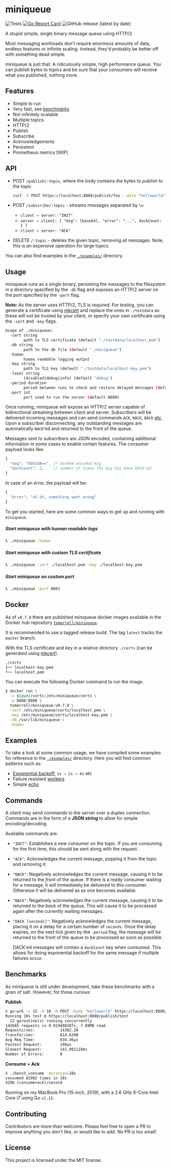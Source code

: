 # miniqueue

![Tests](https://github.com/tomarrell/miniqueue/workflows/Tests/badge.svg)
[![Go Report Card](https://goreportcard.com/badge/github.com/tomarrell/miniqueue)](https://goreportcard.com/report/github.com/tomarrell/miniqueue)
![GitHub release (latest by date)](https://img.shields.io/github/v/release/tomarrell/miniqueue)

A stupid simple, single binary message queue using HTTP/2.

Most messaging workloads don't require enormous amounts of data, endless
features or infinite scaling. Instead, they'd probably be better off with
something dead simple.

miniqueue is just that. A ridiculously simple, high performance queue. You can
publish bytes to topics and be sure that your consumers will receive what you
published, nothing more.

## Features

- Simple to run
- Very fast, see [benchmarks](#benchmarks)
- Not infinitely scalable
- Multiple topics
- HTTP/2
- Publish
- Subscribe
- Acknowledgements
- Persistent
- Prometheus metrics [WIP]

## API

- POST `/publish/:topic`, where the body contains the bytes to publish to the topic.

  ```bash
  curl -X POST https://localhost:8080/publish/foo --data "helloworld"
  ```

- POST `/subscribe/:topic` - streams messages separated by `\n`

  - `client → server: "INIT"`
  - `server → client: { "msg": [base64], "error": "...", dackCount: 1 }`
  - `client → server: "ACK"`

- DELETE `/:topic` - deletes the given topic, removing all messages. Note, this
    is an expensive operation for large topics.

You can also find examples in the [`./examples/`](./examples/) directory.

## Usage

miniqueue runs as a single binary, persisting the messages to the filesystem in
a directory specified by the `-db` flag and exposes an HTTP/2 server on the port
specified by the `-port` flag.

**Note:** As the server uses HTTP/2, TLS is required. For testing, you can
generate a certificate using [mkcert](https://github.com/FiloSottile/mkcert) and
replace the ones in `./testdata` as these will not be trusted by your client, or
specify your own certificate using the `-cert` and `-key` flags.

```bash
Usage of ./miniqueue:
  -cert string
        path to TLS certificate (default "./testdata/localhost.pem")
  -db string
        path to the db file (default "./miniqueue")
  -human
        human readable logging output
  -key string
        path to TLS key (default "./testdata/localhost-key.pem")
  -level string
        (disabled|debug|info) (default "debug")
  -period duration
        period between runs to check and restore delayed messages (default 1s)
  -port int
        port used to run the server (default 8080)
```

Once running, miniqueue will expose an HTTP/2 server capable of bidirectional
streaming between client and server. Subscribers will be delivered incoming
messages and can send commands `ACK`, `NACK`, `BACK` [etc](#commands). Upon a
subscriber disconnecting, any outstanding messages are automatically `NACK`'ed
and returned to the front of the queue.

Messages sent to subscribers are JSON encoded, containing additional information
in some cases to enable certain features. The consumer payload looks like: 

```js
{
  "msg": "dGVzdA==", // base64 encoded msg
  "dackCount": 2,    // number of times the msg has been DACK'ed
}
```

In case of an error, the payload will be:
```js
{
  "error": "uh oh, something went wrong"
}
```

To get you started, here are some common ways to get up and running with `miniqueue`.

##### Start miniqueue with human readable logs

```bash
λ ./miniqueue -human
```

##### Start miniqueue with custom TLS certificate

```bash
λ ./miniqueue -cert ./localhost.pem -key ./localhost-key.pem
```

##### Start miniqueue on custom port

```bash
λ ./miniqueue -port 8081
```

## Docker 

As of `v0.7.0` there are published miniqueue docker images available in the
Docker hub repository
[`tomarrell/miniqueue`](https://hub.docker.com/repository/docker/tomarrell/miniqueue).

It is recommended to use a tagged release build. The tag `latest` tracks the
`master` branch.

With the TLS certificate and key in a relative directory `./certs` (can be
generated using [mkcert](https://github.com/FiloSottile/mkcert)).

```bash
./certs
├── localhost-key.pem
└── localhost.pem
```

You can execute the following Docker command to run the image.

```bash
$ docker run \
  -v $(pwd)/certs:/etc/miniqueue/certs \
  -p 8080:8080 \
  tomarrell/miniqueue:v0.7.0 \
  -cert /etc/miniqueue/certs/localhost.pem \
  -key /etc/miniqueue/certs/localhost-key.pem \
  -db /var/lib/miniqueue \
  -human
```

## Examples

To take a look at some common usage, we have compiled some examples for
reference in the [`./examples/`](./examples/) directory. Here you will find
common patterns such as:

- [Exponential backoff](./examples/exponential_backoff), `1s → 2s → 4s` etc
- Failure resistant [workers](./examples/workers)
- Simple [echo](./examples/echo)

## Commands

A client may send commands to the server over a duplex connection. Commands are
in the form of a **JSON string** to allow for simple encoding/decoding.

Available commands are:

- `"INIT"`: Establishes a new consumer on the topic. If you are consuming for
    the first time, this should be sent along with the request.

- `"ACK"`: Acknowledges the current message, popping it from the topic and
    removing it.

- `"NACK"`: Negatively acknowledges the current message, causing it to be
    returned to the *front* of the queue. If there is a ready consumer waiting
    for a message, it will immediately be delivered to this consumer. Otherwise
    it will be delivered as as one becomes available.

- `"BACK"`: Negatively acknowledges the current message, causing it to be
    returned to the *back* of the queue. This will cause it to be processed
    again after the currently waiting messages.

- `"DACK [seconds]"`: Negatively acknowledges the current message, placing it on
    a delay for a certain number of `seconds`. Once the delay expires, on the
    next tick given by the `-period` flag, the message will be returned to the
    front of the queue to be processed as soon as possible.

    DACK'ed messages will contain a `dackCount` key when consumed. This allows
    for doing exponential backoff for the same message if multiple failures
    occur.

## Benchmarks

As miniqueue is still under development, take these benchmarks with a grain of
salt. However, for those curious:

**Publish**
```bash
λ go-wrk -c 12 -d 10 -M POST -body "helloworld" https://localhost:8080/publish/test
Running 10s test @ https://localhost:8080/publish/test
  12 goroutine(s) running concurrently
142665 requests in 9.919498387s, 7.89MB read
Requests/sec:           14382.28
Transfer/sec:           814.62KB
Avg Req Time:           834.36µs
Fastest Request:        190µs
Slowest Request:        141.091118ms
Number of Errors:       0
```

**Consume + Ack**
```bash
λ ./bench_consume -duration=10s
consumed 42982 times in 10s
4298 (consume+ack)/second
```

Running on my MacBook Pro (15-inch, 2019), with a 2.6 GHz 6-Core Intel Core i7
using Go `v1.15`.

## Contributing

Contributors are more than welcome. Please feel free to open a PR to improve anything you don't like, or would like to add. No PR is too small!

## License

This project is licensed under the MIT license.
